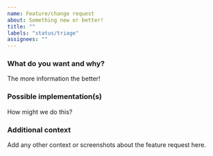 ```yaml
---
name: Feature/change request
about: Something new or better!
title: ""
labels: "status/triage"
assignees: ""
---
```


### What do you want and why?

The more information the better!

### Possible implementation(s)

How might we do this?

### Additional context

Add any other context or screenshots about the feature request here.
